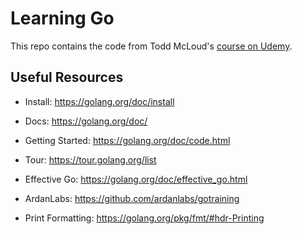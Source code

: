 # Learning Go

This repo contains the code from Todd McLoud's [course on Udemy](https://www.udemy.com/learn-how-to-code/learn/v4/overview).

## Useful Resources

- Install: https://golang.org/doc/install
- Docs: https://golang.org/doc/
- Getting Started: https://golang.org/doc/code.html
- Tour: https://tour.golang.org/list
- Effective Go: https://golang.org/doc/effective_go.html

- ArdanLabs: https://github.com/ardanlabs/gotraining

- Print Formatting: https://golang.org/pkg/fmt/#hdr-Printing